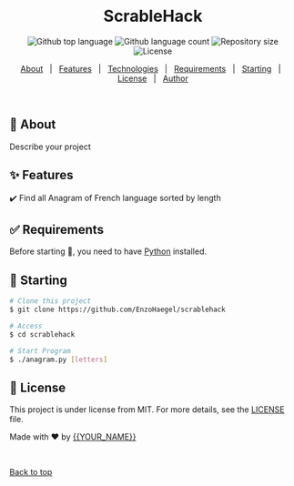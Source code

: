 <div align="center" id="top"> 

  &#xa0;

  <!-- <a href="https://scrablehack.netlify.app">Demo</a> -->
</div>

<h1 align="center">ScrableHack</h1>

<p align="center">
  <img alt="Github top language" src="https://img.shields.io/github/languages/top/EnzoHaegel/scrablehack?color=56BEB8">

  <img alt="Github language count" src="https://img.shields.io/github/languages/count/EnzoHaegel/scrablehack?color=56BEB8">

  <img alt="Repository size" src="https://img.shields.io/github/repo-size/EnzoHaegel/scrablehack?color=56BEB8">

  <img alt="License" src="https://img.shields.io/github/license/EnzoHaegel/scrablehack?color=56BEB8">

  <!-- <img alt="Github issues" src="https://img.shields.io/github/issues/EnzoHaegel/scrablehack?color=56BEB8" /> -->

  <!-- <img alt="Github forks" src="https://img.shields.io/github/forks/EnzoHaegel/scrablehack?color=56BEB8" /> -->

  <!-- <img alt="Github stars" src="https://img.shields.io/github/stars/EnzoHaegel/scrablehack?color=56BEB8" /> -->
</p>

<!-- Status -->

<!-- <h4 align="center"> 
	🚧  ScrableHack 🚀 Under construction...  🚧
</h4> 

<hr> -->

<p align="center">
  <a href="#dart-about">About</a> &#xa0; | &#xa0; 
  <a href="#sparkles-features">Features</a> &#xa0; | &#xa0;
  <a href="#rocket-technologies">Technologies</a> &#xa0; | &#xa0;
  <a href="#white_check_mark-requirements">Requirements</a> &#xa0; | &#xa0;
  <a href="#checkered_flag-starting">Starting</a> &#xa0; | &#xa0;
  <a href="#memo-license">License</a> &#xa0; | &#xa0;
  <a href="https://github.com/EnzoHaegel" target="_blank">Author</a>
</p>

<br>

## :dart: About ##

Describe your project

## :sparkles: Features ##

:heavy_check_mark: Find all Anagram of French language sorted by length

## :white_check_mark: Requirements ##

Before starting :checkered_flag:, you need to have [Python](https://www.python.org/downloads/) installed.

## :checkered_flag: Starting ##

```bash
# Clone this project
$ git clone https://github.com/EnzoHaegel/scrablehack

# Access
$ cd scrablehack

# Start Program
$ ./anagram.py [letters]
```

## :memo: License ##

This project is under license from MIT. For more details, see the [LICENSE](LICENSE.md) file.


Made with :heart: by <a href="https://github.com/EnzoHaegel" target="_blank">{{YOUR_NAME}}</a>

&#xa0;

<a href="#top">Back to top</a>
